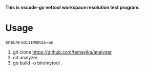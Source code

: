 **This is vscode-go vettool workspace resolution test program.**

# Usage

ensure `GO111MODULE=on`

1. git clone https://github.com/tamayika/analyzer
2. cd analyzer
3. go build -o bin/mytool .
